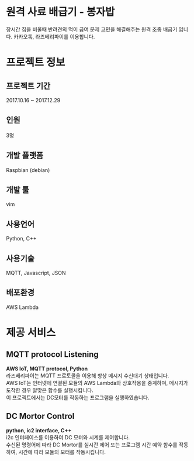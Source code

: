 # 원격 사료 배급기 - 봉자밥
장시간 집을 비울때 반려견의 먹이 급여 문제 고민을 해결해주는 원격 조종 배급기 입니다.
카카오톡, 라즈베리파이를 이용합니다.
# 프로젝트 정보
## 프로젝트 기간
2017.10.16 ~ 2017.12.29
## 인원
3명
## 개발 플랫폼
Raspbian (debian)
## 개발 툴
vim
## 사용언어
Python, C++
## 사용기술
MQTT, Javascript, JSON
## 배포환경
AWS Lambda
# 제공 서비스
## MQTT protocol Listening
**AWS IoT, MQTT protocol, Python**<br>
라즈베리파이는 MQTT 프로토콜을 이용해 항상 메시지 수신대기 상태입니다.<br>
AWS IoT는 인터넷에 연결된 모듈의 AWS Lambda와 상호작용을 중계하며, 메시지가 도착한 경우 알맞은 함수를 실행시킵니다.<br>
이 프로젝트에서는 DC모터를 작동하는 프로그램을 실행하였습니다.
## DC Mortor Control
**python, ic2 interface, C++**<br>
i2c 인터페이스를 이용하여 DC 모터와 시계를 제어합니다.<br>
수신된 명령어에 따라 DC Mortor를 실시간 제어 또는 프로그램 시간 예약 함수를 작동하여, 시간에 따라 모듈의 모터를 작동시킵니다.
